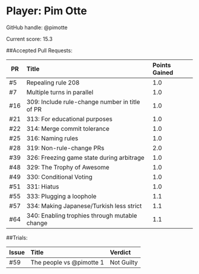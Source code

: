 # Player: Pim Otte

GitHub handle: @pimotte

Current score: 15.3

##Accepted Pull Requests:

|  PR | Title | Points Gained|
| --- |:----- |:------------ |
| #5 | Repealing rule 208 | 1.0 |
| #7 | Multiple turns in parallel | 1.0 |
| #16 | 309: Include rule-change number in title of PR | 1.0 |
| #21 | 313: For educational purposes | 1.0 |
| #22 | 314: Merge commit tolerance | 1.0 | 
| #25 | 316: Naming rules | 1.0 |
| #28 | 319: Non-rule-change PRs | 2.0 |
| #39 | 326: Freezing game state during arbitrage | 1.0 |
| #48 | 329: The Trophy of Awesome | 1.0 |
| #49 | 330: Conditional Voting | 1.0 |
| #51 | 331: Hiatus | 1.0 |
| #55 | 333: Plugging a loophole | 1.1 |
| #57 | 334: Making Japanese/Turkish less strict | 1.1 |
| #64 | 340: Enabling trophies through mutable change | 1.1 |



##Trials:

| Issue | Title | Verdict|
| ----- |:----- |:------ |
| #59 | The people vs @pimotte 1 | Not Guilty | 
